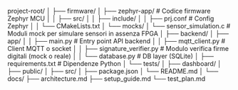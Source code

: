 project-root/
│
├── firmware/
│   ├── zephyr-app/                   # Codice firmware Zephyr MCU
│   │   ├── src/
│   │   ├── include/
│   │   ├── prj.conf                  # Config Zephyr
│   │   └── CMakeLists.txt
│   └── mocks/
│       └── sensor_simulation.c      # Moduli mock per simulare sensori in assenza FPGA
│
├── backend/
│   ├── app/
│   │   ├── main.py                   # Entry point API backend
│   │   ├── mqtt_client.py            # Client MQTT o socket
│   │   ├── signature_verifier.py    # Modulo verifica firme digitali (mock o reale)
│   │   └── database.py               # DB layer (SQLite)
│   ├── requirements.txt              # Dipendenze Python
│   └── tests/
│
├── dashboard/
│   ├── public/
│   ├── src/
│   ├── package.json
│   └── README.md
│
└── docs/
    ├── architecture.md
    ├── setup_guide.md
    └── test_plan.md

